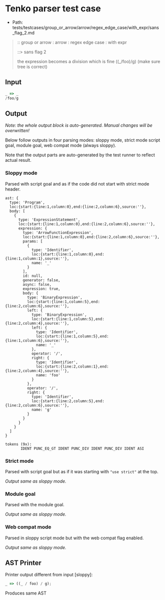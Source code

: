 # Tenko parser test case

- Path: tests/testcases/group_or_arrow/arrow/regex_edge_case/with_expr/sans_flag_2.md

> :: group or arrow : arrow : regex edge case : with expr
>
> ::> sans flag 2
>
> the expression becomes a division which is fine ((_/foo)/g) (make sure tree is correct)

## Input

`````js
_ => _
/foo/g
`````

## Output

_Note: the whole output block is auto-generated. Manual changes will be overwritten!_

Below follow outputs in four parsing modes: sloppy mode, strict mode script goal, module goal, web compat mode (always sloppy).

Note that the output parts are auto-generated by the test runner to reflect actual result.

### Sloppy mode

Parsed with script goal and as if the code did not start with strict mode header.

`````
ast: {
  type: 'Program',
  loc:{start:{line:1,column:0},end:{line:2,column:6},source:''},
  body: [
    {
      type: 'ExpressionStatement',
      loc:{start:{line:1,column:0},end:{line:2,column:6},source:''},
      expression: {
        type: 'ArrowFunctionExpression',
        loc:{start:{line:1,column:0},end:{line:2,column:6},source:''},
        params: [
          {
            type: 'Identifier',
            loc:{start:{line:1,column:0},end:{line:1,column:1},source:''},
            name: '_'
          }
        ],
        id: null,
        generator: false,
        async: false,
        expression: true,
        body: {
          type: 'BinaryExpression',
          loc:{start:{line:1,column:5},end:{line:2,column:6},source:''},
          left: {
            type: 'BinaryExpression',
            loc:{start:{line:1,column:5},end:{line:2,column:4},source:''},
            left: {
              type: 'Identifier',
              loc:{start:{line:1,column:5},end:{line:1,column:6},source:''},
              name: '_'
            },
            operator: '/',
            right: {
              type: 'Identifier',
              loc:{start:{line:2,column:1},end:{line:2,column:4},source:''},
              name: 'foo'
            }
          },
          operator: '/',
          right: {
            type: 'Identifier',
            loc:{start:{line:2,column:5},end:{line:2,column:6},source:''},
            name: 'g'
          }
        }
      }
    }
  ]
}

tokens (9x):
       IDENT PUNC_EQ_GT IDENT PUNC_DIV IDENT PUNC_DIV IDENT ASI
`````

### Strict mode

Parsed with script goal but as if it was starting with `"use strict"` at the top.

_Output same as sloppy mode._

### Module goal

Parsed with the module goal.

_Output same as sloppy mode._

### Web compat mode

Parsed in sloppy script mode but with the web compat flag enabled.

_Output same as sloppy mode._

## AST Printer

Printer output different from input [sloppy]:

````js
_ => ((_ / foo) / g);
````

Produces same AST

